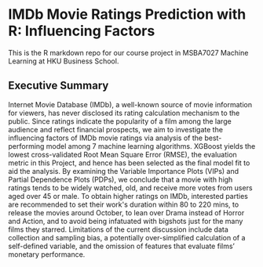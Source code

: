 # IMDb Movie Ratings Prediction with R: Influencing Factors

This is the R markdown repo for our course project in MSBA7027 Machine Learning at HKU Business School. 

## Executive Summary

Internet Movie Database (IMDb), a well-known source of movie information for viewers, 
has never disclosed its rating calculation mechanism to the public. Since ratings
indicate the popularity of a film among the large audience and reflect financial prospects, we aim 
to investigate the influencing factors of IMDb movie ratings via analysis of the best-performing model
among 7 machine learning algorithms. XGBoost yields the lowest cross-validated Root Mean Square Error (RMSE), 
the evaluation metric in this Project, and hence has been selected as the final model fit to aid the analysis. 
By examining the Variable Importance Plots (VIPs) and Partial Dependence Plots (PDPs), we conclude that a movie with 
high ratings tends to be widely watched, old, and receive more votes from users aged over
45 or male. To obtain higher ratings on IMDb, interested parties are recommended to set their work's 
duration within 80 to 220 mins, to release the movies around October, to lean over 
Drama instead of Horror and Action, and to avoid being infatuated with bigshots just for the 
many films they starred. Limitations of the current discussion include data collection 
and sampling bias, a potentially over-simplified calculation of a self-defined variable, and the 
omission of features that evaluate films’ monetary performance.
